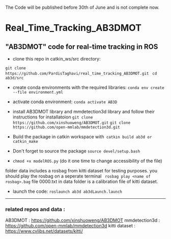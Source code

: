The Code will be published before 30th of June and is not complete now.

# Real_Time_Tracking_AB3DMOT
"AB3DMOT" code for real-time tracking in ROS
----------------------------------------------------------------------



- clone this repo in catkin_ws/src directory:


```git clone https://github.com/PardisTaghavi/real_time_tracking_AB3DMOT.git ```
``` cd ab3d/src ```

- create conda environments with the required libraries:
```conda env create --file environment.yml```
- activate conda environment: ```conda activate AB3D```
- install AB3DMOT library and mmdetection3d library and follow their instructions for installatoion 
```git clone https://github.com/xinshuoweng/AB3DMOT.git```
```git clone https://github.com/open-mmlab/mmdetection3d.git```


- Build the package in catkin workspace with``` catkin build ab3d or catkin_make```
- Don't forget to source the package ```source devel/setup.bash ```
- ```chmod +x modelROS.py``` (do it one time to change accessibility of the file)

folder data includes a rosbag from kitti dataset for testing purposes. you should play the rosbag on a seperate terminal
``` rosbag play <name of rosbag>.bag```
file 0000.txt in data folder is a calibration file of kitti dataset.

- launch the code: ``` roslaunch ab3d ab3dLaunch.launch ```
-------------------------------------------------------------------
### related repos and data :
AB3DMOT : https://github.com/xinshuoweng/AB3DMOT
mmdetection3d : https://github.com/open-mmlab/mmdetection3d
kitti dataset : https://www.cvlibs.net/datasets/kitti/

